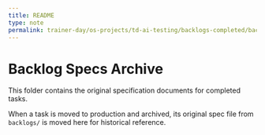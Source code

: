 ```yaml
---
title: README
type: note
permalink: trainer-day/os-projects/td-ai-testing/backlogs-completed/backlog-specs/readme
---
```


# Backlog Specs Archive

This folder contains the original specification documents for completed tasks.

When a task is moved to production and archived, its original spec file from `backlogs/` is moved here for historical reference.